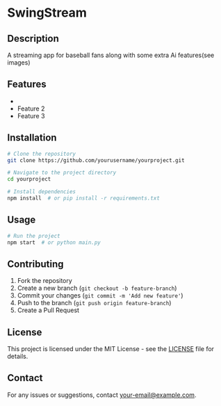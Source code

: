 # SwingStream

## Description
A streaming app for baseball fans along with some extra Ai features(see images)

## Features
- 
- Feature 2
- Feature 3

## Installation
```sh
# Clone the repository
git clone https://github.com/yourusername/yourproject.git

# Navigate to the project directory
cd yourproject

# Install dependencies
npm install  # or pip install -r requirements.txt
```

## Usage
```sh
# Run the project
npm start  # or python main.py
```

## Contributing
1. Fork the repository
2. Create a new branch (`git checkout -b feature-branch`)
3. Commit your changes (`git commit -m 'Add new feature'`)
4. Push to the branch (`git push origin feature-branch`)
5. Create a Pull Request

## License
This project is licensed under the MIT License - see the [LICENSE](LICENSE) file for details.

## Contact
For any issues or suggestions, contact [your-email@example.com](mailto:your-email@example.com).
